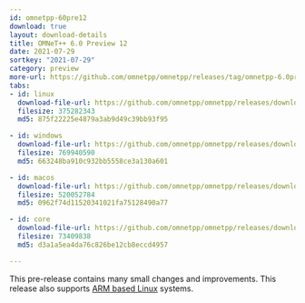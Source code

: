 ```yaml
---
id: omnetpp-60pre12
download: true
layout: download-details
title: OMNeT++ 6.0 Preview 12
date: 2021-07-29
sortkey: "2021-07-29"
category: preview
more-url: https://github.com/omnetpp/omnetpp/releases/tag/omnetpp-6.0pre12
tabs:
- id: linux
  download-file-url: https://github.com/omnetpp/omnetpp/releases/download/omnetpp-6.0pre12/omnetpp-6.0pre12-linux-x86_64.tgz
  filesize: 375282343
  md5: 875f22225e4879a3ab9d49c39bb93f95

- id: windows
  download-file-url: https://github.com/omnetpp/omnetpp/releases/download/omnetpp-6.0pre12/omnetpp-6.0pre12-windows-x86_64.zip
  filesize: 769940590
  md5: 663248ba910c932bb5558ce3a130a601

- id: macos
  download-file-url: https://github.com/omnetpp/omnetpp/releases/download/omnetpp-6.0pre12/omnetpp-6.0pre12-macos-x86_64.tgz
  filesize: 520052784
  md5: 0962f74d11520341021fa75128490a77

- id: core
  download-file-url: https://github.com/omnetpp/omnetpp/releases/download/omnetpp-6.0pre12/omnetpp-6.0pre12-core.tgz
  filesize: 73409838
  md5: d3a1a5ea4da76c826be12cb8eccd4957

---
```


This pre-release contains many small changes and improvements. This release also
supports [ARM based Linux](https://github.com/omnetpp/omnetpp/releases/download/omnetpp-6.0pre12/omnetpp-6.0pre12-linux-aarch64.tgz) systems. 

